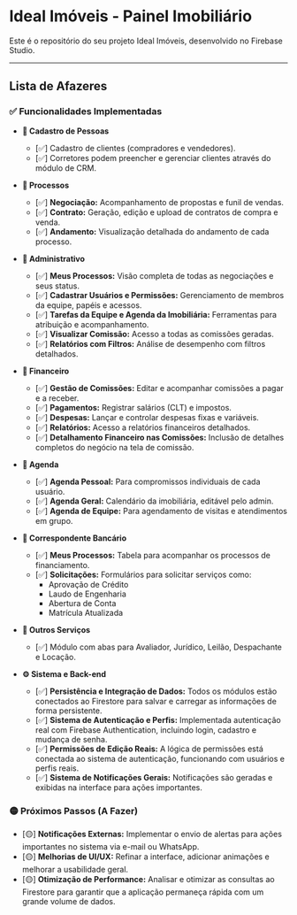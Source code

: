 # Ideal Imóveis - Painel Imobiliário

Este é o repositório do seu projeto Ideal Imóveis, desenvolvido no Firebase Studio.

---

## Lista de Afazeres

### ✅ Funcionalidades Implementadas

-   **📍 Cadastro de Pessoas**
    -   [✅] Cadastro de clientes (compradores e vendedores).
    -   [✅] Corretores podem preencher e gerenciar clientes através do módulo de CRM.

-   **📍 Processos**
    -   [✅] **Negociação:** Acompanhamento de propostas e funil de vendas.
    -   [✅] **Contrato:** Geração, edição e upload de contratos de compra e venda.
    -   [✅] **Andamento:** Visualização detalhada do andamento de cada processo.

-   **📍 Administrativo**
    -   [✅] **Meus Processos:** Visão completa de todas as negociações e seus status.
    -   [✅] **Cadastrar Usuários e Permissões:** Gerenciamento de membros da equipe, papéis e acessos.
    -   [✅] **Tarefas da Equipe e Agenda da Imobiliária:** Ferramentas para atribuição e acompanhamento.
    -   [✅] **Visualizar Comissão:** Acesso a todas as comissões geradas.
    -   [✅] **Relatórios com Filtros:** Análise de desempenho com filtros detalhados.

-   **📍 Financeiro**
    -   [✅] **Gestão de Comissões:** Editar e acompanhar comissões a pagar e a receber.
    -   [✅] **Pagamentos:** Registrar salários (CLT) e impostos.
    -   [✅] **Despesas:** Lançar e controlar despesas fixas e variáveis.
    -   [✅] **Relatórios:** Acesso a relatórios financeiros detalhados.
    -   [✅] **Detalhamento Financeiro nas Comissões:** Inclusão de detalhes completos do negócio na tela de comissão.

-   **📍 Agenda**
    -   [✅] **Agenda Pessoal:** Para compromissos individuais de cada usuário.
    -   [✅] **Agenda Geral:** Calendário da imobiliária, editável pelo admin.
    -   [✅] **Agenda de Equipe:** Para agendamento de visitas e atendimentos em grupo.

-   **📍 Correspondente Bancário**
    -   [✅] **Meus Processos:** Tabela para acompanhar os processos de financiamento.
    -   [✅] **Solicitações:** Formulários para solicitar serviços como:
        -   Aprovação de Crédito
        -   Laudo de Engenharia
        -   Abertura de Conta
        -   Matrícula Atualizada

-   **📍 Outros Serviços**
    -   [✅] Módulo com abas para Avaliador, Jurídico, Leilão, Despachante e Locação.

-   **⚙️ Sistema e Back-end**
    -   [✅] **Persistência e Integração de Dados:** Todos os módulos estão conectados ao Firestore para salvar e carregar as informações de forma persistente.
    -   [✅] **Sistema de Autenticação e Perfis:** Implementada autenticação real com Firebase Authentication, incluindo login, cadastro e mudança de senha.
    -   [✅] **Permissões de Edição Reais:** A lógica de permissões está conectada ao sistema de autenticação, funcionando com usuários e perfis reais.
    -   [✅] **Sistema de Notificações Gerais:** Notificações são geradas e exibidas na interface para ações importantes.

### 🟡 Próximos Passos (A Fazer)

-   [🟡] **Notificações Externas:** Implementar o envio de alertas para ações importantes no sistema via e-mail ou WhatsApp.
-   [🟡] **Melhorias de UI/UX:** Refinar a interface, adicionar animações e melhorar a usabilidade geral.
-   [🟡] **Otimização de Performance:** Analisar e otimizar as consultas ao Firestore para garantir que a aplicação permaneça rápida com um grande volume de dados.

